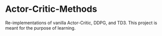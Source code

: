 # Actor-Critic-Methods
Re-implementations of vanilla Actor-Critic, DDPG, and TD3. This project is meant for the purpose of learning.
